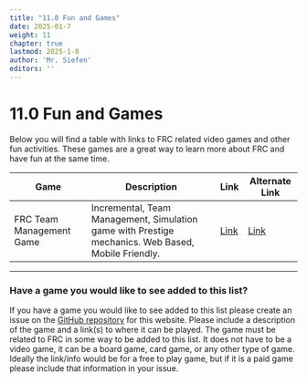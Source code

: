 ```yaml
---
title: "11.0 Fun and Games"
date: 2025-01-7
weight: 11
chapter: true
lastmod: 2025-1-8
author: 'Mr. Siefen'
editors: ''
---
```


# 11.0 Fun and Games

Below you will find a table with links to FRC related video games and other fun activities. These games are a great way to learn more about FRC and have fun at the same time.

| Game | Description | Link | Alternate Link |
| --- | --- | --- | --- |
| FRC Team Management Game | Incremental, Team Management, Simulation game with Prestige mechanics. Web Based, Mobile Friendly. | <a href="https://www.frczero.org/games/frcManagementGame/index.html" target="_blank">Link</a> | <a href="https://siefensrobotemporium.itch.io/frc-team-management-game" target="_blank">Link</a> |

---

### Have a game you would like to see added to this list?

If you have a game you would like to see added to this list please create an issue on the <a href="https://github.com/frc0/frc0site/issues" target="_blank">GitHub repository</a> for this website. Please include a description of the game and a link(s) to where it can be played. The game must be related to FRC in some way to be added to this list. It does not have to be a video game, it can be a board game, card game, or any other type of game. Ideally the link/info would be for a free to play game, but if it is a paid game please include that information in your issue.